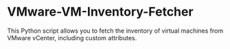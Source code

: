 # VMware-VM-Inventory-Fetcher
This Python script allows you to fetch the inventory of virtual machines from VMware vCenter, including custom attributes.

